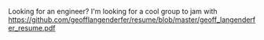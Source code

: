 Looking for an engineer? I'm looking for a cool group to jam with https://github.com/geofflangenderfer/resume/blob/master/geoff_langenderfer_resume.pdf
